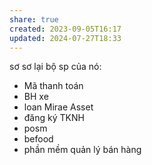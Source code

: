 ```yaml
---
share: true
created: 2023-09-05T16:17
updated: 2024-07-27T18:33
---
```

sơ sơ lại bộ sp của nó:
- Mã thanh toán
- BH xe
- loan Mirae Asset
- đăng ký TKNH
- posm
- befood
- phần mềm quản lý bán hàng
